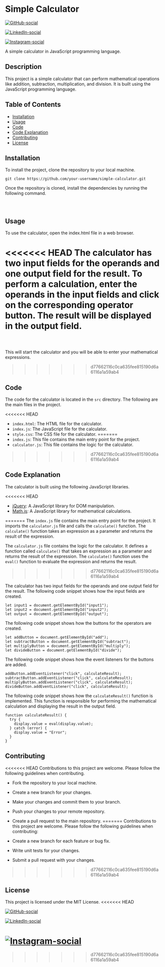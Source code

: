 # Simple Calculator

[![GitHub-social](<https://img.shields.io/badge/github-%23121011.svg?style=for-the-badge&logo=github&logoColor=white>)](<https://github.com/>)<br>

[![LinkedIn-social](<https://img.shields.io/badge/linkedin-%230077B5.svg?style=for-the-badge&logo=linkedin&logoColor=white>)](<https://linkedin.com/>)<br>

[![Instagram-social](<https://img.shields.io/badge/Instagram-%23E4405F.svg?style=for-the-badge&logo=Instagram&logoColor=white>)](<https://www.instagram.com/>)

A simple calculator in JavaScript programming language.

## Description

This project is a simple calculator that can perform mathematical operations like addition, subtraction, multiplication, and division. It is built using the JavaScript programming language.

## Table of Contents

- [Installation](<#installation>)
- [Usage](<#usage>)
- [Code](<#code>)
- [Code Explanation](<#code-explanation>)
- [Contributing](<#contributing>)
- [License](<#license>)

<!-- -->

## Installation

To install the project, clone the repository to your local machine.

```
git clone https://github.com/your-username/simple-calculator.git
```

Once the repository is cloned, install the dependencies by running the following command.

<div class="pieces-code-wrapper" style="text-align: left; margin-top: 10px;"><precode language="" precodenum="0"></precode><div class="pieces-btn-wrapper" style="border: none; display: flex; flex-direction: row; opacity: 0; width: auto; transition: opacity 0.3s ease-out 0s; height: 26px; margin-top: 10px; margin-bottom: 10px;"><button class="pieces-btn pieces-copy-and-save" style="width: auto; font-size: 12px; border: 1px solid rgb(33, 33, 33); border-radius: 16px; margin-right: 4px; padding: 4px 6px 4px 4px; line-height: normal; height: fit-content; cursor: pointer; user-select: none; display: flex; align-items: center; background-color: rgb(33, 33, 33); color: rgb(255, 255, 255);"><img src="https://storage.googleapis.com/pieces-web-extensions-cdn/pieces.png" class="pieces-logo" style="margin: 0px 4px 0px 0px; border-radius: 50%; filter: none; float: left; width: 16px; height: 16px;"><span class="pieces-btn-text">Copy and Save</span></button><button class="pieces-btn pieces-share" style="width: auto; font-size: 12px; border: 1px solid rgb(33, 33, 33); border-radius: 16px; margin-right: 4px; padding: 4px 6px 4px 4px; line-height: normal; height: fit-content; cursor: pointer; user-select: none; display: flex; align-items: center; background-color: rgb(33, 33, 33); color: rgb(255, 255, 255);"><img src="https://storage.googleapis.com/pieces-web-extensions-cdn/link.png" class="pieces-logo" style="margin: 0px 4px 0px 0px; border-radius: 50%; filter: none; float: left; width: 16px; height: 16px;"><span class="pieces-btn-text">Share</span></button><button class="pieces-btn pieces-ask-copilot" style="width: auto; font-size: 12px; border: 1px solid rgb(33, 33, 33); border-radius: 16px; margin-right: 4px; padding: 4px 6px 4px 4px; line-height: normal; height: fit-content; cursor: pointer; user-select: none; display: flex; align-items: center; background-color: rgb(33, 33, 33); color: rgb(255, 255, 255);"><img src="https://storage.googleapis.com/pieces-web-extensions-cdn/copilot.png" class="pieces-logo" style="margin: 0px 4px 0px 0px; border-radius: 50%; filter: none; float: left; width: 16px; height: 16px;"><span class="pieces-btn-text">Ask Copilot</span></button></div></div>

## Usage

To use the calculator, open the index.html file in a web browser.

<<<<<<< HEAD
The calculator has two input fields for the operands and one output field for the result. To perform a calculation, enter the operands in the input fields and click on the corresponding operator button. The result will be displayed in the output field.
=======
<div class="pieces-code-wrapper" style="text-align: left; margin-top: 10px;"><precode language="" precodenum="1"></precode><div class="pieces-btn-wrapper" style="border: none; display: flex; flex-direction: row; opacity: 0; width: auto; transition: opacity 0.3s ease-out 0s; height: 26px; margin-top: 10px; margin-bottom: 10px;"><button class="pieces-btn pieces-copy-and-save" style="width: auto; font-size: 12px; border: 1px solid rgb(33, 33, 33); border-radius: 16px; margin-right: 4px; padding: 4px 6px 4px 4px; line-height: normal; height: fit-content; cursor: pointer; user-select: none; display: flex; align-items: center; background-color: rgb(33, 33, 33); color: rgb(255, 255, 255);"><img src="https://storage.googleapis.com/pieces-web-extensions-cdn/pieces.png" class="pieces-logo" style="margin: 0px 4px 0px 0px; border-radius: 50%; filter: none; float: left; width: 16px; height: 16px;"><span class="pieces-btn-text">Copy and Save</span></button><button class="pieces-btn pieces-share" style="width: auto; font-size: 12px; border: 1px solid rgb(33, 33, 33); border-radius: 16px; margin-right: 4px; padding: 4px 6px 4px 4px; line-height: normal; height: fit-content; cursor: pointer; user-select: none; display: flex; align-items: center; background-color: rgb(33, 33, 33); color: rgb(255, 255, 255);"><img src="https://storage.googleapis.com/pieces-web-extensions-cdn/link.png" class="pieces-logo" style="margin: 0px 4px 0px 0px; border-radius: 50%; filter: none; float: left; width: 16px; height: 16px;"><span class="pieces-btn-text">Share</span></button><button class="pieces-btn pieces-ask-copilot" style="width: auto; font-size: 12px; border: 1px solid rgb(33, 33, 33); border-radius: 16px; margin-right: 4px; padding: 4px 6px 4px 4px; line-height: normal; height: fit-content; cursor: pointer; user-select: none; display: flex; align-items: center; background-color: rgb(33, 33, 33); color: rgb(255, 255, 255);"><img src="https://storage.googleapis.com/pieces-web-extensions-cdn/copilot.png" class="pieces-logo" style="margin: 0px 4px 0px 0px; border-radius: 50%; filter: none; float: left; width: 16px; height: 16px;"><span class="pieces-btn-text">Ask Copilot</span></button></div></div>

This will start the calculator and you will be able to enter your mathematical expressions.
>>>>>>> d77662116c0ca635fee815190d6a6116a1a59ab4

## Code

The code for the calculator is located in the `src` directory. The following are the main files in the project.

<<<<<<< HEAD
- `index.html`: The HTML file for the calculator.
- `index.js`: The JavaScript file for the calculator.
- `style.css`: The CSS file for the calculator.
=======
- `index.js`: This file contains the main entry point for the project.
- `calculator.js`: This file contains the logic for the calculator.
>>>>>>> d77662116c0ca635fee815190d6a6116a1a59ab4

<!-- -->

## Code Explanation

The calculator is built using the following JavaScript libraries.

<<<<<<< HEAD
- [jQuery](<https://jquery.com/>): A JavaScript library for DOM manipulation.
- [Math.js](<https://mathjs.org/>): A JavaScript library for mathematical calculations.

<!-- -->
=======
The `index.js` file contains the main entry point for the project. It imports the `calculator.js` file and calls the `calculate()` function. The `calculate()` function takes an expression as a parameter and returns the result of the expression.

The `calculator.js` file contains the logic for the calculator. It defines a function called `calculate()` that takes an expression as a parameter and returns the result of the expression. The `calculate()` function uses the `eval()` function to evaluate the expression and returns the result.
>>>>>>> d77662116c0ca635fee815190d6a6116a1a59ab4

The calculator has two input fields for the operands and one output field for the result. The following code snippet shows how the input fields are created.

```
let input1 = document.getElementById("input1");
let input2 = document.getElementById("input2");
let output = document.getElementById("output");
```

The following code snippet shows how the buttons for the operators are created.

```
let addButton = document.getElementById("add");
let subtractButton = document.getElementById("subtract");
let multiplyButton = document.getElementById("multiply");
let divideButton = document.getElementById("divide");
```

The following code snippet shows how the event listeners for the buttons are added.

```
addButton.addEventListener("click", calculateResult);
subtractButton.addEventListener("click", calculateResult);
multiplyButton.addEventListener("click", calculateResult);
divideButton.addEventListener("click", calculateResult);
```

The following code snippet shows how the `calculateResult()` function is implemented. This function is responsible for performing the mathematical calculation and displaying the result in the output field.

```
function calculateResult() {
  try {
    display.value = eval(display.value);
  } catch (error) {
    display.value = "Error";
  }
}
```

## Contributing

<<<<<<< HEAD
Contributions to this project are welcome. Please follow the following guidelines when contributing.

- Fork the repository to your local machine.
- Create a new branch for your changes.
- Make your changes and commit them to your branch.
- Push your changes to your remote repository.
- Create a pull request to the main repository.
=======
Contributions to this project are welcome. Please follow the following guidelines when contributing:

- Create a new branch for each feature or bug fix.
- Write unit tests for your changes.
- Submit a pull request with your changes.
>>>>>>> d77662116c0ca635fee815190d6a6116a1a59ab4

<!-- -->

## License

This project is licensed under the MIT License.
<<<<<<< HEAD

[![GitHub-social](<https://img.shields.io/badge/github-%23121011.svg?style=for-the-badge&logo=github&logoColor=white>)](<https://github.com/>)<br>

[![LinkedIn-social](<https://img.shields.io/badge/linkedin-%230077B5.svg?style=for-the-badge&logo=linkedin&logoColor=white>)](<https://linkedin.com/>)<br>

[![Instagram-social](<https://img.shields.io/badge/Instagram-%23E4405F.svg?style=for-the-badge&logo=Instagram&logoColor=white>)](<https://www.instagram.com/>)
=======
>>>>>>> d77662116c0ca635fee815190d6a6116a1a59ab4

